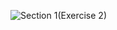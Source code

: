![Section 1(Exercise 2)](https://github.com/user-attachments/assets/8b0dee2b-c43f-4dc9-aaff-0f3a283e5bd3)
